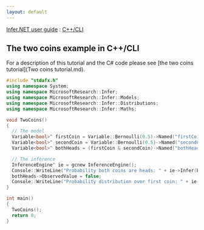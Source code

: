 ```yaml
---
layout: default 
--- 
```

[Infer.NET user guide](index.md) : [C++/CLI](CPlusPlus.md)

## The two coins example in C++/CLI

For a description of this tutorial and the C# code please see [the two coins tutorial](Two coins tutorial.md).

```c++
#include "stdafx.h"  
using namespace System;  
using namespace MicrosoftResearch::Infer;  
using namespace MicrosoftResearch::Infer::Models;  
using namespace MicrosoftResearch::Infer::Distributions;  
using namespace MicrosoftResearch::Infer::Maths;  

void TwoCoins()  
{  
  // The model  
  Variable<bool>^ firstCoin = Variable::Bernoulli(0.5)->Named("firstCoin");  
  Variable<bool>^ secondCoin = Variable::Bernoulli(0.5)->Named("secondCoin");  
  Variable<bool>^ bothHeads = (firstCoin & secondCoin)->Named("bothHeads");  

  // The inference  
  InferenceEngine^ ie = gcnew InferenceEngine();  
  Console::WriteLine("Probability both coins are heads: " + ie->Infer(bothHeads));  
  bothHeads->ObservedValue = false;  
  Console::WriteLine("Probability distribution over first coin: " + ie->Infer(firstCoin));  
}  

int main()  
{  
  TwoCoins();  
  return 0;  
}
```
